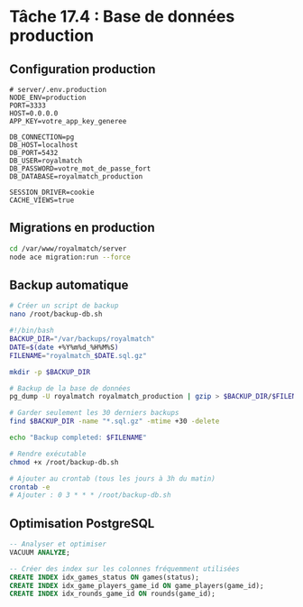 # Tâche 17.4 : Base de données production

## Configuration production
```env
# server/.env.production
NODE_ENV=production
PORT=3333
HOST=0.0.0.0
APP_KEY=votre_app_key_generee

DB_CONNECTION=pg
DB_HOST=localhost
DB_PORT=5432
DB_USER=royalmatch
DB_PASSWORD=votre_mot_de_passe_fort
DB_DATABASE=royalmatch_production

SESSION_DRIVER=cookie
CACHE_VIEWS=true
```

## Migrations en production
```bash
cd /var/www/royalmatch/server
node ace migration:run --force
```

## Backup automatique
```bash
# Créer un script de backup
nano /root/backup-db.sh
```

```bash
#!/bin/bash
BACKUP_DIR="/var/backups/royalmatch"
DATE=$(date +%Y%m%d_%H%M%S)
FILENAME="royalmatch_$DATE.sql.gz"

mkdir -p $BACKUP_DIR

# Backup de la base de données
pg_dump -U royalmatch royalmatch_production | gzip > $BACKUP_DIR/$FILENAME

# Garder seulement les 30 derniers backups
find $BACKUP_DIR -name "*.sql.gz" -mtime +30 -delete

echo "Backup completed: $FILENAME"
```

```bash
# Rendre exécutable
chmod +x /root/backup-db.sh

# Ajouter au crontab (tous les jours à 3h du matin)
crontab -e
# Ajouter : 0 3 * * * /root/backup-db.sh
```

## Optimisation PostgreSQL
```sql
-- Analyser et optimiser
VACUUM ANALYZE;

-- Créer des index sur les colonnes fréquemment utilisées
CREATE INDEX idx_games_status ON games(status);
CREATE INDEX idx_game_players_game_id ON game_players(game_id);
CREATE INDEX idx_rounds_game_id ON rounds(game_id);
```
